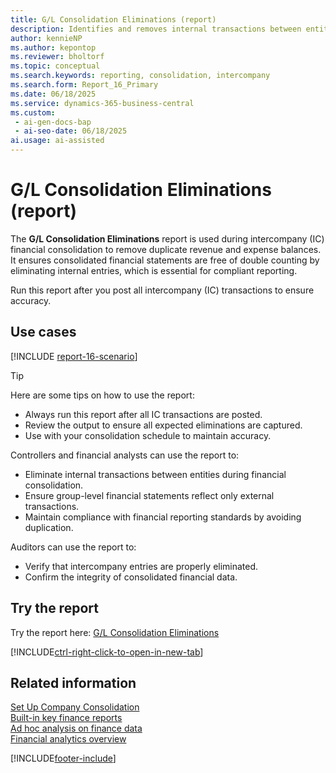 ```yaml
---
title: G/L Consolidation Eliminations (report)
description: Identifies and removes internal transactions between entities to prevent duplication in consolidated financial statements.
author: kennieNP
ms.author: kepontop
ms.reviewer: bholtorf
ms.topic: conceptual
ms.search.keywords: reporting, consolidation, intercompany
ms.search.form: Report_16_Primary
ms.date: 06/18/2025
ms.service: dynamics-365-business-central
ms.custom:
 - ai-gen-docs-bap
 - ai-seo-date: 06/18/2025
ai.usage: ai-assisted
---
```


# G/L Consolidation Eliminations (report)

The **G/L Consolidation Eliminations** report is used during intercompany (IC) financial consolidation to remove duplicate revenue and expense balances. It ensures consolidated financial statements are free of double counting by eliminating internal entries, which is essential for compliant reporting.

Run this report after you post all intercompany (IC) transactions to ensure accuracy.

## Use cases

[!INCLUDE [report-16-scenario](../includes/report-16-scenario-include.md)]

> [!TIP]
> Here are some tips on how to use the report:
>
> * Always run this report after all IC transactions are posted.
> * Review the output to ensure all expected eliminations are captured.
> * Use with your consolidation schedule to maintain accuracy.

Controllers and financial analysts can use the report to:

* Eliminate internal transactions between entities during financial consolidation.
* Ensure group-level financial statements reflect only external transactions.
* Maintain compliance with financial reporting standards by avoiding duplication.

Auditors can use the report to:

* Verify that intercompany entries are properly eliminated.
* Confirm the integrity of consolidated financial data.

## Try the report

Try the report here: [G/L Consolidation Eliminations](https://businesscentral.dynamics.com?report=16)

[!INCLUDE[ctrl-right-click-to-open-in-new-tab](../includes/ctrl-right-click-to-open-in-new-tab.md)]

## Related information

[Set Up Company Consolidation](../finance-consolidated-company-reporting-setup.md)  
[Built-in key finance reports](../finance-reports.md)  
[Ad hoc analysis on finance data](../ad-hoc-analysis-finance.md)  
[Financial analytics overview](../bi.md)  

[!INCLUDE[footer-include](../includes/footer-banner.md)]